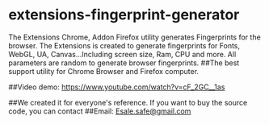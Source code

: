 # extensions-fingerprint-generator
The Extensions Chrome, Addon Firefox utility generates Fingerprints for the browser.
The Extensions is created to generate fingerprints for Fonts, WebGL, UA, Canvas...Including screen size, Ram, CPU and more. All parameters are random to generate browser fingerprints. 
##The best support utility for Chrome Browser and Firefox computer.

##Video demo: https://www.youtube.com/watch?v=cF_2GC__1as

##We created it for everyone's reference. If you want to buy the source code, you can contact 
##Email: Esale.safe@gmail.com

